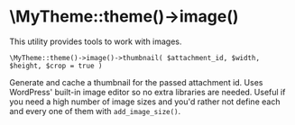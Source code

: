 # \MyTheme::theme()->image()

This utility provides tools to work with images.

`\MyTheme::theme()->image()->thumbnail( $attachment_id, $width, $height, $crop = true )`

Generate and cache a thumbnail for the passed attachment id. Uses WordPress' built-in image editor so no extra libraries are needed.
Useful if you need a high number of image sizes and you'd rather not define each and every one of them with `add_image_size()`.
